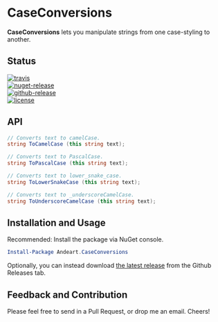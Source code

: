 # CaseConversions

**CaseConversions** lets you manipulate strings from one case-styling to another.

## Status
[![travis](https://img.shields.io/travis/andeart/CaseConversions.svg)](https://travis-ci.org/andeart/CaseConversions)<br />
[![nuget-release](https://img.shields.io/nuget/v/Andeart.CaseConversions.svg)](https://www.nuget.org/packages/Andeart.CaseConversions)<br />
[![github-release](https://img.shields.io/github/release/andeart/CaseConversions.svg)](https://github.com/andeart/CaseConversions/releases/latest)<br/>
[![license](https://img.shields.io/github/license/andeart/CaseConversions.svg)](https://github.com/andeart/CaseConversions/blob/master/LICENSE)

## API
```csharp
// Converts text to camelCase.
string ToCamelCase (this string text);

// Converts text to PascalCase.
string ToPascalCase (this string text);

// Converts text to lower_snake_case.
string ToLowerSnakeCase (this string text);

// Converts text to _underscoreCamelCase.
string ToUnderscoreCamelCase (this string text);
```

## Installation and Usage
Recommended: Install the package via NuGet console.
```powershell
Install-Package Andeart.CaseConversions
```
Optionally, you can instead download [the latest release](https://github.com/andeart/JsonButler/releases/latest) from the Github Releases tab.

## Feedback and Contribution
Please feel free to send in a Pull Request, or drop me an email. Cheers!
